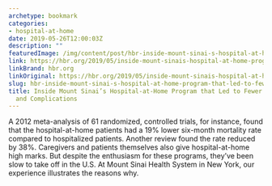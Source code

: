 ```yaml
---
archetype: bookmark
categories:
- hospital-at-home
date: 2019-05-26T12:00:03Z
description: ""
featuredImage: /img/content/post/hbr-inside-mount-sinai-s-hospital-at-home-program-that-led-to-fewer-readmissions-and-complications.jpg
link: https://hbr.org/2019/05/inside-mount-sinais-hospital-at-home-program
linkBrand: hbr.org
linkOriginal: https://hbr.org/2019/05/inside-mount-sinais-hospital-at-home-program
slug: hbr-inside-mount-sinai-s-hospital-at-home-program-that-led-to-fewer-readmissions-and-complications
title: Inside Mount Sinai’s Hospital-at-Home Program that Led to Fewer Readmissions
  and Complications
---
```

A 2012 meta-analysis of 61 randomized, controlled trials, for instance, found that the hospital-at-home patients had a 19% lower six-month mortality rate compared to hospitalized patients. Another review found the rate reduced by 38%. Caregivers and patients themselves also give hospital-at-home high marks. But despite the enthusiasm for these programs, they’ve been slow to take off in the U.S. At Mount Sinai Health System in New York, our experience illustrates the reasons why.